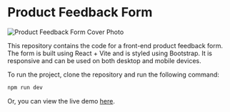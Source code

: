 # Product Feedback Form

![Product Feedback Form Cover Photo](https://github.com/tmatth11/product-feedback-form/assets/141206635/29f1b953-d501-411e-a2ec-e54526e7dabb)


This repository contains the code for a front-end product feedback form. The form is built using React + Vite and is styled using Bootstrap. It is responsive and can be used on both desktop and mobile devices.

To run the project, clone the repository and run the following command:

```bash
npm run dev
```

Or, you can view the live demo <a href="https://product-feedback-form.onrender.com" target="_blank">here</a>.
